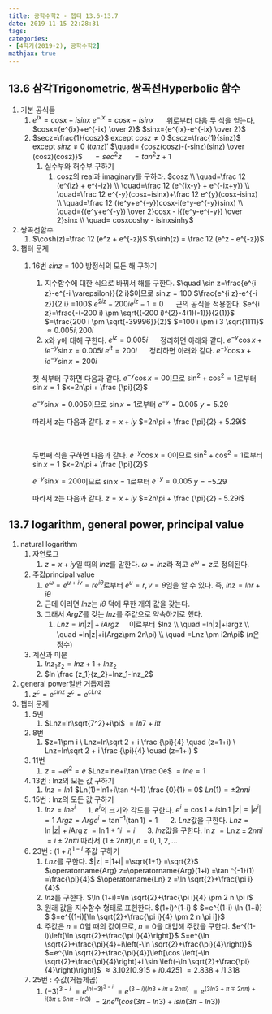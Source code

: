 ```yaml
---
title: 공학수학2 - 챕터 13.6-13.7
date: 2019-11-15 22:28:31
tags:
categories:
- [4학기(2019-2), 공학수학2]
mathjax: true
---
```


## 13.6 삼각Trigonometric, 쌍곡선Hyperbolic 함수

1. 기본 공식들
    1. $e^{ix}=cosx+isinx$
    $e^{-ix}=cosx-isinx$
    $\quad$ 위로부터 다음 두 식을 얻는다.
    $cosx={e^{ix}+e^{-ix} \over 2}$
    $sinx={e^{ix}-e^{-ix} \over 2}$
    1. $secz=\frac{1}{cosz}$ except $cosz \neq0$
    $cscz=\frac{1}{sinz}$ except $sinz \neq0$
    $(tanz)\prime$
    $\quad= {cosz(cosz)-(-sinz)(sinz) \over (cosz)(cosz)}$
    $\quad=sec^{2}z$
    $\quad=tan^{2}z +1$
        1. 실수부와 허수부 구하기
            1. cosz의 real과 imaginary를 구하라.
            $cosz \\
            \quad=\frac 12 (e^{iz} + e^{-iz}) \\
            \quad=\frac 12 (e^{ix-y} + e^{-ix+y}) \\
            \quad=\frac 12 e^{-y}(cosx+isinx)+\frac 12 e^{y}(cosx-isinx) \\
            \quad=\frac 12 ((e^y+e^{-y})cosx-i(e^y-e^{-y})sinx) \\
            \quad={(e^y+e^{-y}) \over 2}cosx - i{(e^y-e^{-y}) \over 2}sinx \\
            \quad= cosxcoshy - isinxsinhy$
1. 쌍곡선함수
    1. $\cosh(z)=\frac 12 (e^z + e^{-z})$
    $\sinh(z) = \frac 12 (e^z - e^{-z})$
1. 챕터 문제
    1. 16번 $sinz=100$ 방정식의 모든 해 구하기
        1. 지수함수에 대한 식으로 바꿔서 해를 구한다.
        $\quad \sin z=\frac{e^{i z}-e^{-i \varepsilon}}{2 i}$이므로
        $\sin z =100$
        $\frac{e^{i z}-e^{-i z}}{2 i} =100$
        $e^{2 i z}-200 i e^{i z}-1=0$
        $\quad$ 근의 공식을 적용한다.
        $e^{i z}=\frac{-(-200 i) \pm \sqrt{(-200 i)^{2}-4(1)(-1)}}{2(1)}$
        $=\frac{200 i \pm \sqrt{-39996}}{2}$
        $=100 i \pm i 3 \sqrt{1111}$
        $\approx 0.005 i, 200 i$
        1. x와 y에 대해 구한다.
        $e^{iz}=0.005 i$
        $\quad$ 정리하면 아래와 같다.
        $e^{-y} \cos x+i e^{-y} \sin x=0.005 i$
        $e^{i t}=200 i$
        $\quad$ 정리하면 아래와 같다.
        $e^{-y} \cos x+i e^{-y} \sin x=200 i$

        첫 식부터 구하면 다음과 같다.
        $e^{-y}\cos x=0$이므로
        $\sin ^2 + \cos ^2 = 1$로부터
        $\sin x = 1$
        $x=2n\pi + \frac {\pi}{2}$
        &nbsp;

        $e^{-y}\sin x=0.005$이므로
        $\sin x =1$로부터
        $e^{-y} =0.005$
        $y=5.29$

        따라서 z는 다음과 같다.
        $z=x+iy$
        $=2n\pi + \frac {\pi}{2} + 5.29i$

        &nbsp;

        두번째 식을 구하면 다음과 같다.
        $e^{-y}\cos x=0$이므로
        $\sin ^2 + \cos ^2 = 1$로부터
        $\sin x = 1$
        $x=2n\pi + \frac {\pi}{2}$
        &nbsp;

        $e^{-y}\sin x=200$이므로
        $\sin x =1$로부터
        $e^{-y} =0.005$
        $y=-5.29$

        따라서 z는 다음과 같다.
        $z=x+iy$
        $=2n\pi + \frac {\pi}{2} - 5.29i$



## 13.7 logarithm, general power, principal value
1. natural logarithm
    1. 자연로그
        1. $z=x+iy$일 때의 $lnz$를 말한다.
        $\omega = lnz$라 적고
        $e^\omega =z$로 정의된다.
    1. 주값principal value
        1. $e^\omega = e^{u+iv}=re^{i\theta}$로부터
        $e^u=r, v=\theta$임을 알 수 있다.
        즉, $lnz=lnr+i\theta$
        1. 근데 이러면 $lnz$는 $i\theta$ 덕에 무한 개의 값을 갖는다.
        1. 그래서 $ArgZ$를 갖는 $lnz$를 주값으로 약속하기로 했다.
            1. $Lnz=ln|z|+iArgz$
            $\quad$이로부터
            $lnz \\
            \quad =ln|z|+iargz \\
            \quad =ln|z|+i(Argz\pm 2n\pi) \\
            \quad =Lnz \pm i2n\pi$ ($n$은 정수)
    1. 계산과 미분
        1. $lnz_1z_2=lnz+1+lnz_2$
        1. $ln \frac {z_1}{z_2}=lnz_1-lnz_2$
1. general power일반 거듭제곱
    1. $z^c=e^{clnz}$
    $z^c=e^{{cLnz}}$
1. 챕터 문제
    1. 5번
        1. $Lnz=ln\sqrt{7^2}+i\pi$
        $=ln7+i\pi$
    1. 8번
        1. $z=1\pm i \\
        Lnz=ln\sqrt 2 + i \frac {\pi}{4} \quad (z=1+i) \\
        Lnz=ln\sqrt 2 + i \frac {\pi}{4} \quad (z=1+i) $
    1. 11번
        1. $z=-ei^2=e$
        $Lnz=lne+i\tan \frac 0e$
        $=lne=1$
    1. 13번 : lnz의 모든 값 구하기
        1. $lnz=ln1$
        $Ln(1)=ln1+i\tan ^{-1} \frac {0}{1} = 0$
        $Ln(1) = \pm 2n\pi i$
    1. 15번 : lnz의 모든 값 구하기
        1. $lnz=lne^i$
        $\quad$ 1. $e^i$의 크기와 각도를 구한다.
        $e^i=\cos1+i\sin1$
        $|z|=\left|e^{i}\right|=1$
        $Arg z ={Arg} e^{i} =\tan^{-1}{(\tan1)}=1$
        $\quad$ 2. $Lnz$값을 구한다.
        $Ln z=\ln |z|+i \operatorname{Arg} z$
        $=\ln1+1i$
        $=i$
        $\quad$ 3. $lnz$값을 구한다.
        $\ln z$
        $=\operatorname{Ln} z \pm 2 n \pi i$
        $=i \pm 2 n \pi i$
        따라서 $(1 \pm 2 n \pi) i, n=0,1,2, \dots$
    1. 23번 : $(1+i)^{1-i}$ 주값 구하기
        1. $Lnz$를 구한다.
        $|z| =|1+i| =\sqrt{1+1} =\sqrt{2}$
        $\operatorname{Arg} z=\operatorname{Arg}(1+i) =\tan ^{-1}(1) =\frac{\pi}{4}$
        $\operatorname{Ln} z =\ln \sqrt{2}+\frac{\pi i}{4}$
        1. $lnz$를 구한다.
        $\ln (1+i)=\ln \sqrt{2}+\frac{\pi i}{4} \pm 2 n \pi i$
        1. 원래 값을 지수함수 형태로 표현한다.
        $(1+i)^{1-i} $
        $=e^{(1-i) \ln (1+i)} $
        $=e^{(1-i)[\ln \sqrt{2}+\frac{\pi i}{4} \pm 2 n \pi i]}$
        1. 주값은 $n=0$일 때의 값이므로, $n=0$을 대입해 주값을 구한다.
        $e^{(1-i)\left[\ln \sqrt{2}+\frac{\pi i}{4}\right]}$
        $=e^{\ln \sqrt{2}+\frac{\pi}{4}+i\left(-\ln \sqrt{2}+\frac{\pi}{4}\right)}$
        $=e^{\ln \sqrt{2}+\frac{\pi}{4}}\left[\cos \left(-\ln \sqrt{2}+\frac{\pi}{4}\right)+i \sin \left(-\ln \sqrt{2}+\frac{\pi}{4}\right)\right]$
        $\approx 3.102[0.915+i0.425]$
        $=2.838+i1.318$
    1. 25번 : 주값(거듭제곱)
        1. $(-3)^{3-i}$
        $=e^{ln{(-3)^{3-i}}}$
        $=e^{(3-i)(ln3+i\pi \pm 2n\pi i)}$
        $=e^{(3ln3+\pi \mp 2n\pi) + i(3\pi \pm 6n\pi - ln3)}$
        $=2ne^{\pi}(cos(3\pi -ln3)+ isin(3\pi - ln3))$
